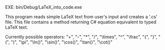 EXE: bin/Debug/LaTeX_into_code.exe 

This program reads simple LaTeX text from user's input and creates a '.cs' file. This file contains a method returning C# equation equivalent to typed LaTeX text.

Currently possible operators: "+", "-", "*", "/", "\times", "^",  "\frac", "{", "}", "(", ")", "\pi", "\ln()", "\sin()", "\cos()", "\tan()", "\cot()"
